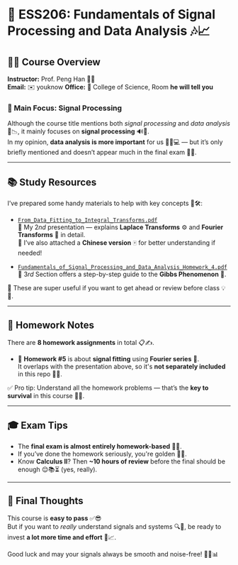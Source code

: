 # 📡 ESS206: Fundamentals of Signal Processing and Data Analysis 🎶📈

## 👨‍🏫 Course Overview

**Instructor:** Prof. Peng Han 👨‍🔬  
**Email:** ✉️ youknow
**Office:** 🏢 College of Science, Room **he will tell you**

### 🎯 Main Focus: Signal Processing

Although the course title mentions both *signal processing* and *data analysis* 🧠📉, it mainly focuses on **signal processing** 🔊📐.  
In my opinion, **data analysis is more important** for us 🤷‍♂️💻 — but it’s only briefly mentioned and doesn’t appear much in the final exam 😤📄.

---

## 📚 Study Resources

I’ve prepared some handy materials to help with key concepts 📖🛠️:

- [`From_Data_Fitting_to_Integral_Transforms.pdf`](https://github.com/JIhaozheng/SUSTech_ESS_Course_Materials/blob/main/ESS206%20Fundamentals%20of%20Signal%20Processing%20and%20Data%20Analysis/presentation/From_Data_Fitting_to_Integral_Transforms.pdf)  
🧾 My $2nd$ presentation — explains **Laplace Transforms** ⚙️ and **Fourier Transforms** 🎵 in detail.  
📄 I’ve also attached a **Chinese version** 🀄 for better understanding if needed!

- [`Fundamentals_of_Signal_Processing_and_Data_Analysis_Homework_4.pdf`](https://github.com/JIhaozheng/SUSTech_ESS_Course_Materials/blob/main/ESS206%20Fundamentals%20of%20Signal%20Processing%20and%20Data%20Analysis/homework/Fundamentals_of_Signal_Processing_and_Data_Analysis_Homework_4.pdf)  
  📌 $3rd$ Section offers a step-by-step guide to the **Gibbs Phenomenon** 🎢.

📎 These are super useful if you want to get ahead or review before class 💡🚀.

---

## 📝 Homework Notes

There are **8 homework assignments** in total 📋✍️.

- 🧩 **Homework #5** is about **signal fitting** using **Fourier series** 🎼.  
  It overlaps with the presentation above, so it's **not separately included** in this repo 🔄📂.

✅ Pro tip: Understand all the homework problems — that’s the **key to survival** in this course 🔑🧠.

---

## 🎓 Exam Tips

- The **final exam is almost entirely homework-based** 🔁📘.
- If you’ve done the homework seriously, you're golden 💪💯.
- Know **Calculus II**? Then **~10 hours of review** before the final should be enough 😌📚⏳ (yes, really).

---

## 💬 Final Thoughts

This course is **easy to pass** ✅😎  
But if you want to *really* understand signals and systems 🔍🧠, be ready to invest **a lot more time and effort** 💼📈.

Good luck and may your signals always be smooth and noise-free! 📡✨📊
